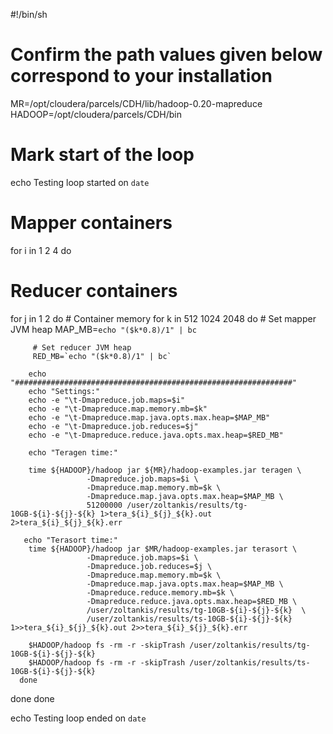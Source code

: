 #!/bin/sh
# Confirm the path values given below correspond to your installation

MR=/opt/cloudera/parcels/CDH/lib/hadoop-0.20-mapreduce
HADOOP=/opt/cloudera/parcels/CDH/bin

# Mark start of the loop
echo Testing loop started on `date`

# Mapper containers
for i in 1 2 4
do
   # Reducer containers
   for j in 1 2
   do
      # Container memory
      for k in 512 1024 2048
      do
         # Set mapper JVM heap
         MAP_MB=`echo "($k*0.8)/1" | bc`

         # Set reducer JVM heap
         RED_MB=`echo "($k*0.8)/1" | bc`

        echo "##############################################################"
        echo "Settings:"
        echo -e "\t-Dmapreduce.job.maps=$i"
        echo -e "\t-Dmapreduce.map.memory.mb=$k"
        echo -e "\t-Dmapreduce.map.java.opts.max.heap=$MAP_MB"
        echo -e "\t-Dmapreduce.job.reduces=$j"
        echo -e "\t-Dmapreduce.reduce.java.opts.max.heap=$RED_MB"

        echo "Teragen time:"

        time ${HADOOP}/hadoop jar ${MR}/hadoop-examples.jar teragen \
                     -Dmapreduce.job.maps=$i \
                     -Dmapreduce.map.memory.mb=$k \
                     -Dmapreduce.map.java.opts.max.heap=$MAP_MB \
                     51200000 /user/zoltankis/results/tg-10GB-${i}-${j}-${k} 1>tera_${i}_${j}_${k}.out 2>tera_${i}_${j}_${k}.err

       echo "Terasort time:"
        time ${HADOOP}/hadoop jar $MR/hadoop-examples.jar terasort \
                     -Dmapreduce.job.maps=$i \
                     -Dmapreduce.job.reduces=$j \
                     -Dmapreduce.map.memory.mb=$k \
                     -Dmapreduce.map.java.opts.max.heap=$MAP_MB \
                     -Dmapreduce.reduce.memory.mb=$k \
                     -Dmapreduce.reduce.java.opts.max.heap=$RED_MB \
                     /user/zoltankis/results/tg-10GB-${i}-${j}-${k}  \
                     /user/zoltankis/results/ts-10GB-${i}-${j}-${k} 1>>tera_${i}_${j}_${k}.out 2>>tera_${i}_${j}_${k}.err

        $HADOOP/hadoop fs -rm -r -skipTrash /user/zoltankis/results/tg-10GB-${i}-${j}-${k}
        $HADOOP/hadoop fs -rm -r -skipTrash /user/zoltankis/results/ts-10GB-${i}-${j}-${k}
      done
   done
done

echo Testing loop ended on `date`
